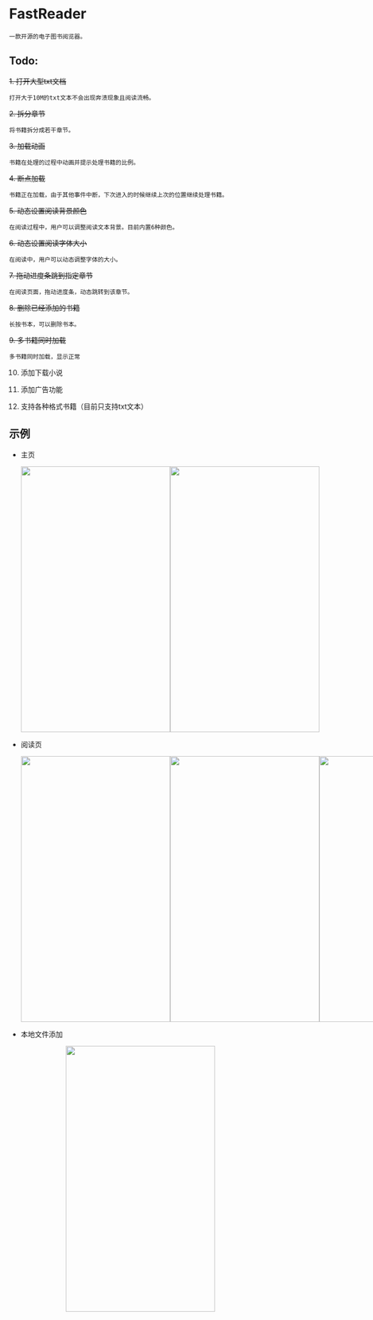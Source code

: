 # FastReader

	一款开源的电子图书阅览器。
	
## Todo:

~~1. 打开大型txt文档~~

    打开大于10M的txt文本不会出现奔溃现象且阅读流畅。

~~2. 拆分章节~~

    将书籍拆分成若干章节。

~~3. 加载动画~~
    
    书籍在处理的过程中动画并提示处理书籍的比例。

~~4. 断点加载~~
    
    书籍正在加载，由于其他事件中断，下次进入的时候继续上次的位置继续处理书籍。
    
~~5. 动态设置阅读背景颜色~~

    在阅读过程中，用户可以调整阅读文本背景。目前内置6种颜色。

~~6. 动态设置阅读字体大小~~

    在阅读中，用户可以动态调整字体的大小。

~~7. 拖动进度条跳到指定章节~~
    
    在阅读页面，拖动进度条，动态跳转到该章节。

~~8. 删除已经添加的书籍~~

    长按书本，可以删除书本。


~~9. 多书籍同时加载~~
    
    多书籍同时加载，显示正常
    
10. 添加下载小说

11. 添加广告功能

12. 支持各种格式书籍（目前只支持txt文本）

## 示例
* 主页
    <div style="display: -webkit-flex; display: flex; flex-direction: row; flex-wrap; justify-content: space-between">
    <img width="300" height="534" src="/doc/images/MainView.png"/>
    <img width="300" height="534" src="/doc/images/Loading.png"/>
    </div>

* 阅读页
    <div style="display: -webkit-flex; display: flex; flex-direction: row; flex-wrap; justify-content: space-between">
    <img width="300" height="534" src="/doc/images/ReadingView.png"/>
    <img width="300" height="534" src="/doc/images/ReadingViewWithController.png"/>
    <img width="300" height="534" src="/doc/images/ReadingViewWithStyleController.png"/>
    </div>
    
* 本地文件添加
    <div style="display: -webkit-flex; display: flex; flex-direction: row; flex-wrap; justify-content:center">
    <img width="300" height="534" src="/doc/images/FileList.png"/>
    </div>

